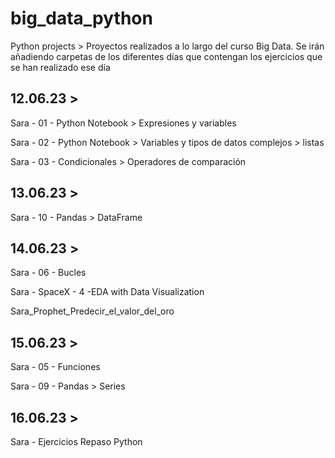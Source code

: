 # big_data_python
Python projects > Proyectos realizados a lo largo del curso Big Data. Se irán añadiendo carpetas de los diferentes días que contengan los ejercicios que se han realizado ese día

## 12.06.23 >

 Sara - 01 - Python Notebook > Expresiones y variables
 
 Sara - 02 - Python Notebook > Variables y tipos de datos complejos > listas
 
 Sara - 03 - Condicionales > Operadores de comparación
 
## 13.06.23 >

 Sara - 10 - Pandas > DataFrame
 
## 14.06.23 >

 Sara - 06 - Bucles
 
 Sara - SpaceX - 4 -EDA with Data Visualization
 
 Sara_Prophet_Predecir_el_valor_del_oro

## 15.06.23 >
 
 Sara - 05 - Funciones
 
 Sara - 09 - Pandas > Series

## 16.06.23 >
 
 Sara - Ejercicios Repaso Python
